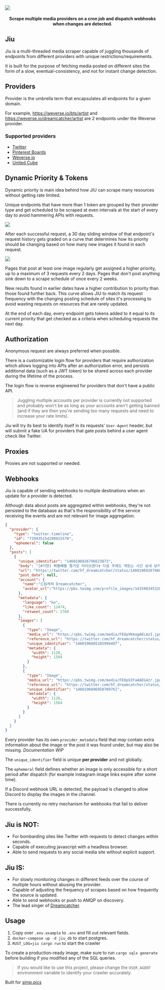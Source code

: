 <h1>
  <img src="https://i.imgur.com/qVp1N9y.png">
</h1>

<p align="center">
  <b>Scrape multiple media providers on a cron job and dispatch webhooks when changes are detected.</b>
</p>

## Jiu

Jiu is a multi-threaded media scraper capable of juggling thousands of endpoints from different providers with unique
restrictions/requirements.

It is built for the purpose of fetching media posted on different sites the form of a slow, eventual-consistency, and
not for instant change detection.

## Providers

Provider is the umbrella term that encapsulates all endpoints for a given domain.

For example, https://weverse.io/bts/artist and https://weverse.io/dreamcatcher/artist are 2 endpoints under the Weverse
provider.

### Supported providers

* [Twitter](https://twitter.com/RBW_MAMAMOO)
* [Pinterest Boards](https://www.pinterest.com/janairaoliveira314/handong)
* [Weverse.io](https://weverse.io/dreamcatcher/feed)
* [United Cube](https://www.united-cube.com/)

## Dynamic Priority & Tokens

Dynamic priority is main idea behind how JiU can scrape many resources without getting rate limited.

Unique endpoints that have more than 1 token are grouped by their provider type and get scheduled to be scraped at even
intervals at the start of every day to avoid hammering APIs with requests.

![](./assets/scrape_interval.png)

After each successful request, a 30 day sliding window of that endpoint's request history gets graded on a curve that
determines how its priority should be changing based on how many new images it found in each request.

![](./assets/scraping_history.png)

Pages that post at least one image regularly get assigned a higher priority, up to a maximum of 3 requests every 2 days.
Pages that don't post anything sink down to a scrape schedule of once every 2 weeks.

New results found in earlier dates have a higher contribution to priority than those found further back. This curve
allows JiU to match its request frequency with the changing posting schedule of sites it's processing to avoid wasting
requests on resources that are rarely updated.

At the end of each day, every endpoint gets tokens added to it equal to its current priority that get checked as a
criteria when scheduling requests the next day.

## Authorization

Anonymous request are always preferred when possible.

There is a customizable login flow for providers that require authorization which allows logging into APIs after an
authorization error, and persists additional data (such as a JWT token) to be shared across each provider during the
lifetime of the process.

The login flow is reverse engineered for providers that don't have a public API.

> Juggling multiple accounts per provider is currently not supported and probably won't be as long as your accounts aren't getting banned (and if they are then you're sending too many requests and need to increase your rate limits).

Jiu will try its best to identify itself in its requests' `User-Agent` header, but will submit a fake UA for providers
that gate posts behind a user agent check like Twitter.

## Proxies

Proxies are not supported or needed.

## Webhooks

Jiu is capable of sending webhooks to multiple destinations when an update for a provider is detected.

Although data about posts are aggregated within webhooks, they're not persisted to the database as that's the responsibility of the service receiving the events and are not relevant for image aggregation.

```json
{
  "provider": {
    "type": "twitter.timeline",
    "id": "729935154290925570",
    "ephemeral": false
  },
  "posts": [
    {
      "unique_identifier": "1460196926796623873",
      "body": "[#가현] 삐뚤빼뚤 즐거운 라이브였다❣️ 다음 주에도 재밌는 시간 보내 보카?\n\n#드림캐쳐 #Dreamcatcher #4주_집콕_프로젝트 https://t.co/r1ImPUPKkv",
      "url": "https://twitter.com/hf_dreamcatcher/status/1460196926796623873",
      "post_date": null,
      "account": {
        "name":"드림캐쳐 Dreamcatcher",
        "avatar_url":"https://pbs.twimg.com/profile_images/1415983453200261124/4-viIm27_normal.jpg"
      },
      "metadata": {
        "language": "ko",
        "like_count": 12474,
        "retweet_count": 2760
      },
      "images": [
        {
          "type": "Image",
          "media_url": "https://pbs.twimg.com/media/FEOpVKmagAELmzI.jpg",
          "reference_url": "https://twitter.com/hf_dreamcatcher/status/1460196926796623873/photo/1",
          "unique_identifier": "1460196885285994497",
          "metadata": {
            "width": 1128,
            "height": 1504
          }
        },
        {
          "type": "Image",
          "media_url": "https://pbs.twimg.com/media/FEOpV2FaAAEG4zr.jpg",
          "reference_url": "https://twitter.com/hf_dreamcatcher/status/1460196926796623873/photo/2",
          "unique_identifier": "1460196896958709761",
          "metadata": {
            "width": 1128,
            "height": 1504
          }
        }
      ]
    }
  ]
}
```

Every provider has its own `provider_metadata` field that _may_ contain extra information about the image or the post it
was found under, but may also be missing. _Documentation WIP_

The `unique_identifier` field is unique **per provider** and not globally.

The `ephemeral` field defines whether an image is only accessible for a short period after dispatch (for example
instagram image links expire after some time).

If a Discord webhook URL is detected, the payload is changed to allow Discord to display the images in the channel.

There is currently no retry mechanism for webhooks that fail to deliver successfully.

## Jiu is **NOT**:

* For bombarding sites like Twitter with requests to detect changes within seconds.
* Capable of executing javascript with a headless browser.
* Able to send requests to any social media site without explicit support.

## Jiu **IS**:

* For slowly monitoring changes in different feeds over the course of multiple hours without abusing the provider.
* Capable of adjusting the frequency of scrapes based on how frequently the source is updated.
* Able to send webhooks or push to AMQP on discovery.
* The lead singer of [Dreamcatcher](https://www.youtube.com/watch?v=1QD0FeZyDtQ).

## Usage

1. Copy over `.env.example` to `.env` and fill out relevant fields.
2. `docker-compose up -d jiu_db` to start postgres.
3. `RUST_LOG=jiu cargo run` to start the crawler

To create a production-ready image, make sure to run `cargo sqlx generate` before building if you modified any of the
SQL queries.

> If you would like to use this project, please change the `USER_AGENT` environment variable to identify your crawler accurately.

Built for [simp.pics](https://github.com/xetera/simp.pics)
